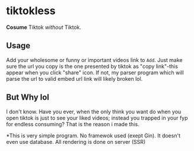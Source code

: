 # tiktokless

**Cosume** Tiktok _without_ Tiktok.

## Usage

Add your wholesome or funny or important videos link to `Add`. Just make sure the url you copy is the one presented by tiktok as "copy link"-this appear when you click "share" icon.
If not, my parser program which will parse the url to valid embed url link will likely broken lol.

## But Why lol

I don't know. Have you ever, when the only think you want do when you open tiktok is just to see your liked videos; instead you trapped in your fyp for endless consuming? That is the reason i made this.

\*This is very simple program. No framewok used (exept Gin). It doesn't even use database. All rendering is done on server (SSR)

